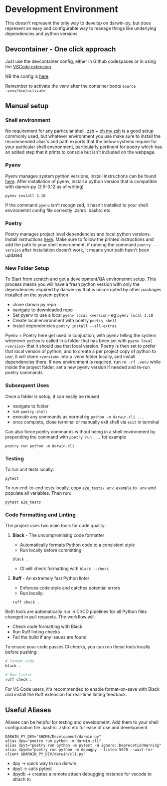 # Development Environment
This doesn't represent the only way to develop on darwin-py, but does represent an easy and configurable way to manage things like underlying dependencies and python versions
## Devcontainer - One click approach
Just use the devcontainer config, either in Github codespaces or in using the [VSCode extension](https://code.visualstudio.com/docs/devcontainers/tutorial). 

NB the config is [here](../.devcontainer/devcontainer.json)

Remember to activate the _venv_ after the container boots `source .venv/bin/activate`
## Manual setup
### Shell environment
No requirement for any particular shell, [zsh](https://github.com/ohmyzsh/ohmyzsh/wiki/Installing-ZSH) + [oh my zsh](https://ohmyz.sh/) is a good setup commonly used, but whatever environment you use make sure to install the recommended alias's and path exports that the below systems require for your particular shell environment, particularly pertinent for poetry which has an added step that it prints to console but isn't included on the webpage. 
### Pyenv
Pyenv manages system python versions, install instructions can be found [here](https://github.com/pyenv/pyenv). 
After installation of pyenv, install a python version that is compatible with darwin-py (3.9-3.12 as of writing)

`pyenv install 3.10`

If the command `pyenv` isn't recognized, it hasn't installed to your shell environemnt config file correctly .zshrc .bashrc etc. 
### Poetry
Poetry manages project level dependencies and local python versions. Install instructions [here](https://python-poetry.org/docs/). Make sure to follow the printed instructions and add the path to your shell environment, if running the command `poetry --version` after installation doesn't work, it means your path hasn't been updated

### New Folder Setup
To Start from scratch and get a development/QA environemnt setup. This process means you will have a fresh python version with only the dependencies required by darwin-py that is uncorrupted by other packages installed on the system python
- clone darwin py repo
- navigate to downloaded repo
- Set pyenv to use a local `pyenv local <version>` eg `pyenv local 3.10`
- Create local environment with poetry `poetry shell`
- Install dependencies `poetry install --all-extras`

Pyenv + Poetry here get used in conjuction, with pyenv telling the system whenever `python` is called in a folder that has been set with `pyenv local <version>` that it should use that local version. Poetry is then set to prefer that local version of python, and to create a per project copy of python to use, it will clone `<version>` into a .venv folder locally, and install dependencies there. If new environment is required, run `rm -rf .venv` while inside the project folder, set a new pyenv version if needed and re-run poetry commands 

### Subsequent Uses
Once a folder is setup, it can easily be reused
- navigate to folder
- run `poetry shell`
- execute any commands as normal eg `python -m darwin.cli ...`
- once complete, close terminal or manually exit shell via `exit` in terminal

Can also force poetry commands without being in a shell environment by prepending the command with `poetry run ...` for example

`poetry run python -m darwin.cli`

###  Testing
To run unit tests locally:
```
pytest
```

To run end-to-end tests locally, copy `e2e_tests/.env.example` to `.env` and populate all variables. Then run:
```
pytest e2e_tests
```

### Code Formatting and Linting
The project uses two main tools for code quality:

1. **Black** - The uncompromising code formatter
   - Automatically formats Python code to a consistent style
   - Run locally before committing:
   ```
   black .
   ```
   - CI will check formatting with `black --check`

2. **Ruff** - An extremely fast Python linter
   - Enforces code style and catches potential errors
   - Run locally:
   ```
   ruff check .
   ```

Both tools are automatically run in CI/CD pipelines for all Python files changed in pull requests. The workflow will:
- Check code formatting with Black
- Run Ruff linting checks
- Fail the build if any issues are found

To ensure your code passes CI checks, you can run these tools locally before pushing:
```bash
# Format code
black .

# Run linter
ruff check .
```

For VS Code users, it's recommended to enable format-on-save with Black and install the Ruff extension for real-time linting feedback.

## Useful Aliases
Aliases can be helpful for testing and development. Add them to your shell configuration file .bashrc .zshrc etc for ease of use and development
```
DARWIN_PY_DEV="$HOME/Development/darwin-py"
alias dpy="poetry run python -m darwin.cli"
alias dpyt="poetry run python -m pytest -W ignore::DeprecationWarning"
alias dpydb="poetry run python -m debugpy --listen 5678 --wait-for-client $DARWIN_PY_DEV/darwin/cli.py"
```

- dpy -> quick way to run darwin
- dpyt -> calls pytest
- dpydb -> creates a remote attach debugging instance for vscode to attach to